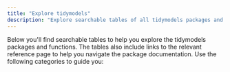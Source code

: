 ```yaml
---
title: "Explore tidymodels"
description: "Explore searchable tables of all tidymodels packages and functions."
---
```


Below you'll find searchable tables to help you explore the tidymodels packages and functions. The tables also include links to the relevant reference page to help you navigate the package documentation. Use the following categories to guide you:

